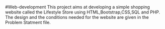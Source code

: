 #Web-development
This project aims at developing a simple shopping website called the Lifestyle Store using HTML,Bootstrap,CSS,SQL and PHP. The design and the conditions needed for the website
are given in the Problem Statment file.
